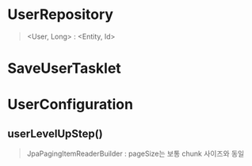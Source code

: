 
# UserRepository
> <User, Long> : <Entity, Id>
 
# SaveUserTasklet
>

# UserConfiguration
## userLevelUpStep()
> JpaPagingItemReaderBuilder : pageSize는 보통 chunk 사이즈와 동일
> 
> 